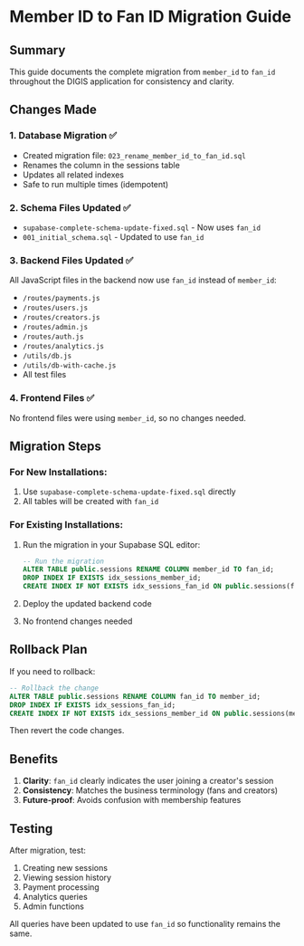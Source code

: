 # Member ID to Fan ID Migration Guide

## Summary

This guide documents the complete migration from `member_id` to `fan_id` throughout the DIGIS application for consistency and clarity.

## Changes Made

### 1. Database Migration ✅
- Created migration file: `023_rename_member_id_to_fan_id.sql`
- Renames the column in the sessions table
- Updates all related indexes
- Safe to run multiple times (idempotent)

### 2. Schema Files Updated ✅
- `supabase-complete-schema-update-fixed.sql` - Now uses `fan_id`
- `001_initial_schema.sql` - Updated to use `fan_id`

### 3. Backend Files Updated ✅
All JavaScript files in the backend now use `fan_id` instead of `member_id`:
- `/routes/payments.js`
- `/routes/users.js`
- `/routes/creators.js`
- `/routes/admin.js`
- `/routes/auth.js`
- `/routes/analytics.js`
- `/utils/db.js`
- `/utils/db-with-cache.js`
- All test files

### 4. Frontend Files ✅
No frontend files were using `member_id`, so no changes needed.

## Migration Steps

### For New Installations:
1. Use `supabase-complete-schema-update-fixed.sql` directly
2. All tables will be created with `fan_id`

### For Existing Installations:
1. Run the migration in your Supabase SQL editor:
   ```sql
   -- Run the migration
   ALTER TABLE public.sessions RENAME COLUMN member_id TO fan_id;
   DROP INDEX IF EXISTS idx_sessions_member_id;
   CREATE INDEX IF NOT EXISTS idx_sessions_fan_id ON public.sessions(fan_id);
   ```

2. Deploy the updated backend code
3. No frontend changes needed

## Rollback Plan

If you need to rollback:
```sql
-- Rollback the change
ALTER TABLE public.sessions RENAME COLUMN fan_id TO member_id;
DROP INDEX IF EXISTS idx_sessions_fan_id;
CREATE INDEX IF NOT EXISTS idx_sessions_member_id ON public.sessions(member_id);
```

Then revert the code changes.

## Benefits

1. **Clarity**: `fan_id` clearly indicates the user joining a creator's session
2. **Consistency**: Matches the business terminology (fans and creators)
3. **Future-proof**: Avoids confusion with membership features

## Testing

After migration, test:
1. Creating new sessions
2. Viewing session history
3. Payment processing
4. Analytics queries
5. Admin functions

All queries have been updated to use `fan_id` so functionality remains the same.